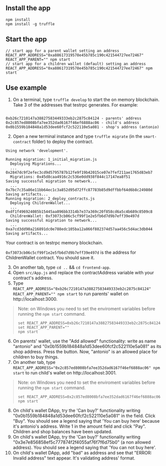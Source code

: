 ## Install the app

```
npm install
npm install -g truffle
```

## Start the app

```
// start app for a parent wallet setting an address
REACT_APP_ADDRESS="0xa88617319578e45b785c190c421544727ee72467" REACT_APP_PARENT="" npm start
// start app for a children wallet (default) setting an address
REACT_APP_ADDRESS="0xa88617319578e45b785c190c421544727ee72467" npm start
```

## Use example 

1. On a terminal, type `truffle develop` to start the on memory blockchain. Take 3 of the addresses that testrpc generates. For example:
```

0xb26c7210147a38827583449333eb2c2875c84124 - parents' address
0x2c857ed8008bfa7ee352dad6167f46ef6888ac06 - child's address
0x0b1559b184848a1d53dee60fcf2c522110e5a081 - shop's address (antonio)
```

2. Open a new terminal instance and type `truffle migrate` (in the `smart-contract` folder) to deploy the contract.
```
Using network 'development'.

Running migration: 1_initial_migration.js
  Deploying Migrations...
  ... 0x2847dc9f2efec3cd9d5795787b12fe9f19b42015ce07e7fef211ae1765d83eb7
  Migrations: 0x45d8caa4916c2c536e0dd938f844c17147ea8f51
Saving successful migration to network...
  ... 0x7bc7c35a86e11bb64ec1c3a852d95d72ffc87783b85d9dffbbf64d6b8c24980d
Saving artifacts...
Running migration: 2_deploy_contracts.js
  Deploying ChildrenWallet...
  ... 0xdf1f496924085b15445aa896bb3314b7e37a369c20f858cd6a5c4b689c8509c8
  ChildrenWallet: 0xf3073cb06c5cf99f1e2e5fb6d7d9b7eff39e497d
Saving successful migration to network...
  ... 0xa7cd3dd90a216891dc0e788edc105ba12a866f882374d57aa456c5d4ac3db044
Saving artifacts...
```
Your contract is on testrpc memory blockchain.

`0xf3073cb06c5cf99f1e2e5fb6d7d9b7eff39e497d` is the address for ChildrenWallet contract.
You should save it.

3. On another tab, type `cd ..` && `cd frontend-app`.
4. Open `src/App.js` and replace the contractAddress variable with your contract's address.
5. Type `REACT_APP_ADDRESS="0xb26c7210147a38827583449333eb2c2875c84124" REACT_APP_PARENT="" npm start` to run parents' wallet on http://localhost:3000.

> Note: on Windows you need to set the enviroment variables before running the `npm start` command. 
> ```
> set REACT_APP_ADDRESS=0xb26c7210147a38827583449333eb2c2875c84124
> set REACT_APP_PARENT=""
> npm start
> ```
 

6. On parents' wallet, use the "Add allowed" functionality:  write as name "antonio" and "0x0b1559b184848a1d53dee60fcf2c522110e5a081" as its shop address. Press the button. Now, "antonio" is an allowed place for children to buy things.
7. On another tab, type `REACT_APP_ADDRESS="0x2c857ed8008bfa7ee352dad6167f46ef6888ac06" npm start` to run child's wallet on http://localhost:3001.

> Note: on Windows you need to set the enviroment variables before running the `npm start` command. 
> ```
> set REACT_APP_ADDRESS=0x2c857ed8008bfa7ee352dad6167f46ef6888ac06
> npm start
> ```

8. On child's wallet DApp, try the 'Can buy?' functionality writing "0x0b1559b184848a1d53dee60fcf2c522110e5a081" in the field. Click "Buy". You should see a legend saying that 'You can buy here' because it's antonio's address. Write 1 in the amount field and click "Pay". Children and shop balances have been updated.
9. On child's wallet DApp, try the 'Can buy?' functionality writing "0x3e7e856858ef5c777874f2f4055af76f7f6d75b0" (a non allowed address). You should see a legend saying that 'You can not buy here'.
10. On child's wallet DApp, add "bad" as address and see that "ERROR: Invalid address" text appear. It's validating address' format.

